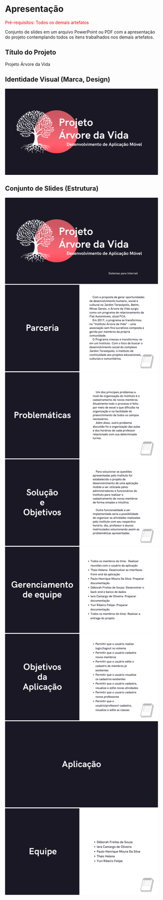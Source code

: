 # Apresentação

<span style="color:red">Pré-requisitos: Todos os demais artefatos</span>

Conjunto de slides em um arquivo PowerPoint ou PDF com a apresentação do projeto contemplando todos os itens trabalhados nos demais artefatos.

## Título do Projeto

Projeto Árvore da Vida

## Identidade Visual (Marca, Design)

<img src="img/Slide 9.png"/>

## Conjunto de Slides (Estrutura)

<img src="img/Slide 1.png"/>
<img src="img/Slide 2.png"/>
<img src="img/Slide 3.png"/>
<img src="img/Slide 4.png"/>
<img src="img/Slide 5.png"/>
<img src="img/Slide 6.png"/>
<img src="img/Slide 7.png"/>
<img src="img/Slide 8.png"/>
